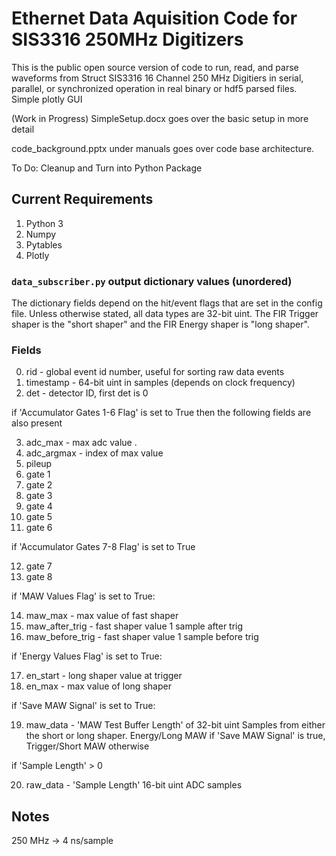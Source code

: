 
# Ethernet Data Aquisition Code for SIS3316 250MHz Digitizers 

This is the public open source version of code to run, read, and parse waveforms from Struct SIS3316 16 Channel 250 MHz Digitiers in serial, parallel, or synchronized operation in real binary or hdf5 parsed files. Simple plotly GUI

(Work in Progress) SimpleSetup.docx goes over the basic setup in more detail

code_background.pptx under manuals goes over code base architecture.

To Do: Cleanup and Turn into Python Package

## Current Requirements

1. Python 3
2. Numpy
3. Pytables
4. Plotly

### `data_subscriber.py` output dictionary values (unordered)
The dictionary fields depend on the hit/event flags that are set in the config file. Unless otherwise stated, all data types are 32-bit uint. The FIR Trigger shaper is the "short shaper" and the FIR Energy shaper is "long shaper". 

### Fields
0) rid - global event id number, useful for sorting raw data events
1) timestamp - 64-bit uint in samples (depends on clock frequency)
2) det - detector ID, first det is 0
  
if 'Accumulator Gates 1-6 Flag' is set to True then the following fields are also present

3) adc_max - max adc value . 
4) adc_argmax - index of max value
5) pileup 
6) gate 1
7) gate 2
8) gate 3
9) gate 4
10) gate 5
11) gate 6

if 'Accumulator Gates 7-8 Flag' is set to True

12) gate 7
13) gate 8
  
if 'MAW Values Flag' is set to True:

14) maw_max - max value of fast shaper
15) maw_after_trig - fast shaper value 1 sample after trig
16) maw_before_trig - fast shaper value 1 sample before trig
  
if 'Energy Values Flag' is set to True:

17) en_start - long shaper value at trigger
18) en_max - max value of long shaper
  
if 'Save MAW Signal' is set to True:

19) maw_data - 'MAW Test Buffer Length' of 32-bit uint Samples from either the short or long shaper. Energy/Long MAW if 'Save MAW Signal' is true, Trigger/Short MAW otherwise
  
if 'Sample Length' > 0

20) raw_data - 'Sample Length' 16-bit uint ADC samples

## Notes

250 MHz -> 4 ns/sample
